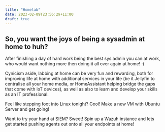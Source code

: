 ```yaml
---
title: "Homelab"
date: 2023-02-09T23:56:29+11:00
draft: true
---
```


## So, you want the joys of being a sysadmin at home to huh?

After finishing a day of hard work being the best sys admin you can at work, who would want nothing more then doing it all over again at home! :)

Cynicism aside, labbing at home can be very fun and rewarding, both for improving life at home with additional services in your life (be it Jellyfin to centralise all your home media, or HomeAssistant helping bridge the gaps that come with IoT devices), as well as also to learn and develop your skills as an IT professional.

Feel like stepping foot into Linux tonight? Cool! Make a new VM with Ubuntu Server and get going!

Want to try your hand at SIEM? Sweet! Spin up a Wazuh instance and lets get started pushing agents out onto all your endpoints at home!
